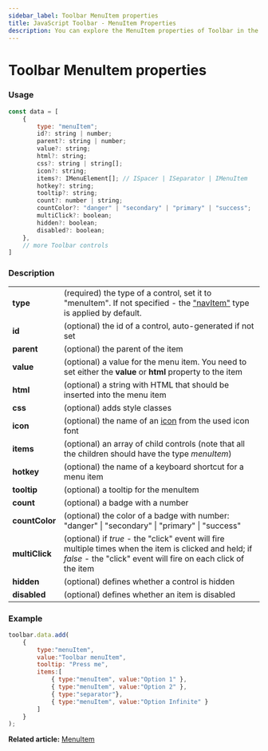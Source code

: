 ```yaml
---
sidebar_label: Toolbar MenuItem properties
title: JavaScript Toolbar - MenuItem Properties 
description: You can explore the MenuItem properties of Toolbar in the documentation of the DHTMLX JavaScript UI library. Browse developer guides and API reference, try out code examples and live demos, and download a free 30-day evaluation version of DHTMLX Suite 7.
---
```


# Toolbar MenuItem properties

### Usage

~~~js
const data = [
	{
		type: "menuItem";
		id?: string | number;
		parent?: string | number;
		value?: string;
		html?: string;
		css?: string | string[];
		icon?: string;
		items?: IMenuElement[]; // ISpacer | ISeparator | IMenuItem
		hotkey?: string;
		tooltip?: string;
		count?: number | string;
		countColor?: "danger" | "secondary" | "primary" | "success";
		multiClick?: boolean;
		hidden?: boolean;
		disabled?: boolean;
    },
	// more Toolbar controls
]
~~~

### Description

<table>
	<tbody>
        <tr>
			<td><b>type</b></td>
			<td>(required) the type of a control, set it to "menuItem". If not specified - the <a href="../../navitem">"navItem"</a> type is applied by default.</td>
		</tr>
        <tr>
			<td><b>id</b></td>
			<td>(optional) the id of a control, auto-generated if not set</td>
		</tr>
		<tr>
			<td><b>parent</b></td>
			<td>(optional) the parent of the item</td>
		</tr>
		 <tr>
			<td><b>value</b></td>
			<td>(optional) a value for the menu item. You need to set either the <b>value</b> or <b>html</b> property to the item</td>
		</tr>
		<tr>
			<td><b>html</b></td>
			<td>(optional) a string with HTML that should be inserted into the menu item</td>
		</tr>
		<tr>
			<td><b>css</b></td>
			<td>(optional) adds style classes</td>
		</tr>
        <tr>
			<td><b>icon</b></td>
			<td>(optional) the name of an <a href="../../customization">icon</a> from the used icon font</td>
		</tr>
        <tr>
			<td><b>items</b></td>
			<td>(optional) an array of child controls (note that all the children should have the type <i>menuItem</i>)</td>
		</tr>
		<tr>
			<td><b>hotkey</b></td>
			<td>(optional) the name of a keyboard shortcut for a menu item</td>
		</tr>
		<tr>
			<td><b>tooltip</b></td>
			<td>(optional) a tooltip for the menuItem</td>
		</tr>
         <tr>
			<td><b>count</b></td>
			<td>(optional) a badge with a number</td>
		</tr>
        <tr>
			<td><b>countColor</b></td>
			<td>(optional) the color of a badge with number: "danger" | "secondary" | "primary" | "success" </td>
		</tr>
		<tr>
			<td><b>multiClick</b></td>
			<td>(optional) if <i>true</i> - the "click" event will fire multiple times when the item is clicked and held; if <i>false</i> - the "click" event will fire on each click of the item
           </td>
		</tr>
        <tr>
			<td><b>hidden</b></td>
			<td>(optional) defines whether a control is hidden</td>
		</tr>
		<tr>
			<td><b>disabled</b></td>
			<td>(optional) defines whether an item is disabled</td>
		</tr>
    </tbody>
</table>

### Example

~~~js
toolbar.data.add(
	{
    	type:"menuItem", 
		value:"Toolbar menuItem", 
		tooltip: "Press me",  
		items:[
        	{ type:"menuItem", value:"Option 1" },
        	{ type:"menuItem", value:"Option 2" },
        	{ type:"separator"},
        	{ type:"menuItem", value:"Option Infinite" }
    	]
	}
);
~~~

**Related article:** [MenuItem](toolbar/menuitem.md)